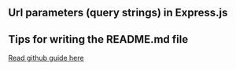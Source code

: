 ## Url parameters (query strings) in Express.js

## Tips for writing the README.md file
[Read github guide here](https://help.github.com/articles/basic-writing-and-formatting-syntax/)


